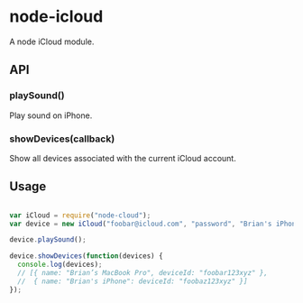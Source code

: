 # node-icloud

A node iCloud module.

## API

### playSound()

Play sound on iPhone.

### showDevices(callback)

Show all devices associated with the current iCloud account.

## Usage

``` js

var iCloud = require("node-cloud");
var device = new iCloud("foobar@icloud.com", "password", "Brian's iPhone");

device.playSound();

device.showDevices(function(devices) {
  console.log(devices);
  // [{ name: "Brian’s MacBook Pro", deviceId: "foobar123xyz" },
  //  { name: "Brian's iPhone": deviceId: "foobaz123xyz" }]
});

```
